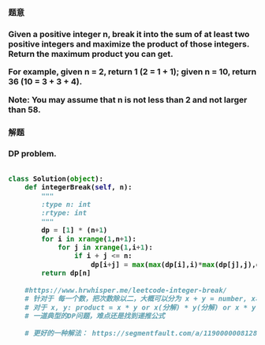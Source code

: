 <h3>题意<h3>
<p>
Given a positive integer n, break it into the sum of at least two positive integers and maximize the product of those integers. Return the maximum product you can get.

For example, given n = 2, return 1 (2 = 1 + 1); given n = 10, return 36 (10 = 3 + 3 + 4).

Note: You may assume that n is not less than 2 and not larger than 58.
<p>

<h3>解题<h3>
<p>DP problem. <p>

```python

class Solution(object):
    def integerBreak(self, n):
        """
        :type n: int
        :rtype: int
        """
        dp = [1] * (n+1)
        for i in xrange(1,n+1):
            for j in xrange(1,i+1):
                if i + j <= n:
                    dp[i+j] = max(max(dp[i],i)*max(dp[j],j),dp[i+j])
        return dp[n]
    
    #https://www.hrwhisper.me/leetcode-integer-break/
    # 针对于 每一个数，把次数除以二，大概可以分为 x + y = number, x和y不进行互换，所以只要把x加到 number/2 就可以了
    # 对于 x, y: product = x * y or x(分解) * y(分解) or x * y(分解) or y * x(分解)
    # 一道典型的DP问题，难点还是找到递推公式
    
    # 更好的一种解法： https://segmentfault.com/a/1190000008128550
```
